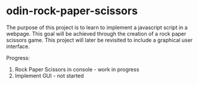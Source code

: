 # odin-rock-paper-scissors

The purpose of this project is to learn to implement a javascript script in a webpage. This goal will be achieved through the creation of a rock paper scissors game. This project will later be revisited to include a graphical user interface.

Progress:

1. Rock Paper Scissors in console - work in progress
2. Implement GUI - not started
